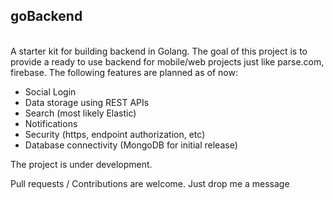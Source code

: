 
<h2>goBackend</h2><br> 
A starter kit for building backend in Golang. The goal of this project is to provide a ready to use backend for mobile/web projects just like parse.com, firebase. 
The following features are planned as of now:

- Social Login
- Data storage using REST APIs
- Search (most likely Elastic)
- Notifications
- Security (https, endpoint authorization, etc)
- Database connectivity (MongoDB for initial release)

The project is under development.  

Pull requests / Contributions are welcome. Just drop me a message 


